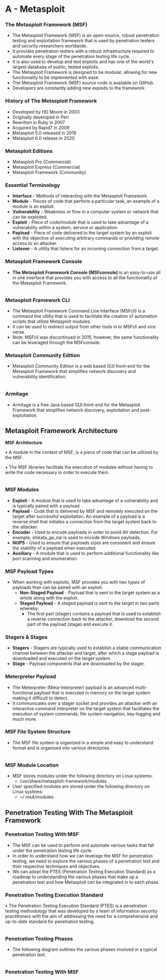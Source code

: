 # A - Metasploit

### **The Metasploit Framework (MSF)**

* The Metasploit Framework (MSF) is an open-source, robust penetration testing and exploitation framework that is used by penetration testers and security researchers worldwide.
* It provides penetration testers with a robust infrastructure required to automate every stage of the penetration testing life cycle.
* It is also used to develop and test exploits and has one of the world's largest database of public, tested exploits.
* The Metasploit Framework is designed to be modular, allowing for new functionality to be implemented with ease.
* The Metasploit Framework (MSF) source code is available on GitHub.
* Developers are constantly adding new exploits to the framework.

### **History of The Metasploit Framework**

* Developed by HD Moore in 2003
* Originally developed in Perl
* Rewritten in Ruby in 2007
* Acquired by Rapid7 in 2009
* Metasploit 5.0 released in 2019
* Metasploit 6.0 release in 2020

### **Metasploit Editions**

* Metasploit Pro (Commercial)
* Metasploit Express (Commercial)
* Metasploit Framework (Community)

### **Essential Terminology**

* **Interface** - Methods of interacting with the Metasploit Framework.
* **Module** - Pieces of code that perform a particular task, an example of a module is an exploit.
* **Vulnerability** - Weakness or flow in a computer system or network that can be exploited.
* **Exploit** - Piece of code/module that is used to take advantage of a vulnerability within a system, service or application.
* **Payload** - Piece of code delivered to the target system by an exploit with the objective of executing arbitrary commands or providing remote access to an attacker.
* **Listener** - A utility that listens for an incoming connection from a target.

### **Metasploit Framework Console**

* **The Metasploit Framework Console (MSFconsole)** is an easy-to-use all in one interface that provides you with access to all the functionality of the Metasploit Framework.

<figure><img src="../../.gitbook/assets/image (13).png" alt=""><figcaption></figcaption></figure>

### **Metasploit Framework CLI**

* The Metasploit Framework Command Line Interface (MSFcli) is a command line utility that is used to facilitate the creation of automation scripts that utilize Metasploit modules.
* It can be used to redirect output from other tools in to MSFcli and vice versa.
* Note: MSFcli was discontinued in 2015, however, the same functionality can be leveraged through the MSFconsole.

### **Metasploit Community Edition**

* Metasploit Community Edition is a web based GUI front-end for the Metasploit Framework that simplifies network discovery and vulnerability identification.

<figure><img src="../../.gitbook/assets/image (8) (1).png" alt=""><figcaption></figcaption></figure>

### **Armitage**

* Armitage is a free Java based GUI front-end for the Metasploit Framework that simplifies network discovery, exploitation and post-exploitation.

## Metasploit Framework Architecture

**MSF Architecture**

▪ A module in the context of MSF, is a piece of code that can be utilized by the MSF.

▪ The MSF libraries facilitate the execution of modules without having to write the code necessary in order to execute them.

<figure><img src="../../.gitbook/assets/image (19).png" alt=""><figcaption></figcaption></figure>

### **MSF Modules**

* **Exploit** - A module that is used to take advantage of a vulnerability and is typically paired with a payload.
* **Payload** - Code that is delivered by MSF and remotely executed on the target after successful exploitation. An example of a payload is a reverse shell that initiates a connection from the target system back to the attacker.
* **Encoder** - Used to encode payloads in order to avoid AV detection. For example, shikata\_ga\_nai is used to encode Windows payloads.
* **NOPS** - Used to ensure that payloads sizes are consistent and ensure the stability of a payload when executed.
* **Auxiliary** - A module that is used to perform additional functionality like port scanning and enumeration.

### **MSF Payload Types**

* When working with exploits, MSF provides you with two types of payloads than can be paired with an exploit:
  * **Non-Staged Payload** - Payload that is sent to the target system as a whole along with the exploit.
  * **Staged Payload** - A staged payload is sent to the target in two parts whereby:
    * The first part (stager) contains a payload that is used to establish a reverse connection back to the attacker, download the second part of the payload (stage) and execute it.

### **Stagers & Stages**

* **Stagers** - Stagers are typically used to establish a stable communication channel between the attacker and target, after which a stage payload is downloaded and executed on the target system.
* **Stage** - Payload components that are downloaded by the stager.

### **Meterpreter Payload**

* The Meterpreter (Meta-Interpreter) payload is an advanced multi-functional payload that is executed in memory on the target system making it difficult to detect.
* It communicates over a stager socket and provides an attacker with an interactive command interpreter on the target system that facilitates the execution of system commands, file system navigation, key-logging and much more.

### **MSF File System Structure**

* The MSF file system is organized in a simple and easy to understand format and is organized into various directories.

<figure><img src="../../.gitbook/assets/image (17).png" alt=""><figcaption></figcaption></figure>

### **MSF Module Location**

* MSF stores modules under the following directory on Linux systems:
  * /usr/share/metasploit-framework/modules
* User specified modules are stored under the following directory on Linux systems:
  * \~/.ms4/modules

## Penetration Testing With The Metasploit Framework

### **Penetration Testing With MSF**

* The MSF can be used to perform and automate various tasks that fall under the penetration testing life cycle.
* In order to understand how we can leverage the MSF for penetration testing, we need to explore the various phases of a penetration test and their respective techniques and objectives.
* We can adopt the PTES (Penetration Testing Execution Standard) as a roadmap to understanding the various phases that make up a penetration test and how Metasploit can be integrated in to each phase.

### **Penetration Testing Execution Standard**

▪ The Penetration Testing Execution Standard (PTES) is a penetration testing methodology that was developed by a team of information security practitioners with the aim of addressing the need for a comprehensive and up-to-date standard for penetration testing.

<figure><img src="../../.gitbook/assets/image (14).png" alt=""><figcaption></figcaption></figure>

### **Penetration Testing Phases**

* The following diagram outlines the various phases involved in a typical penetration test.

<figure><img src="../../.gitbook/assets/image (7).png" alt=""><figcaption></figcaption></figure>

### **Penetration Testing With MSF**

<figure><img src="../../.gitbook/assets/image (2).png" alt=""><figcaption></figcaption></figure>



